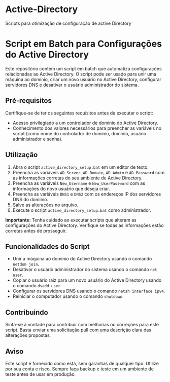 # Active-Directory
Scripts para otimização de configuração de active Directory

# Script em Batch para Configurações do Active Directory

Este repositório contém um script em batch que automatiza configurações relacionadas ao Active Directory. O script pode ser usado para unir uma máquina ao domínio, criar um novo usuário no Active Directory, configurar servidores DNS e desativar o usuário administrador do sistema.

## Pré-requisitos

Certifique-se de ter os seguintes requisitos antes de executar o script:

- Acesso privilegiado a um controlador de domínio do Active Directory.
- Conhecimento dos valores necessários para preencher as variáveis no script (como nome do controlador de domínio, domínio, usuário administrador e senha).

## Utilização

1. Abra o script `active_directory_setup.bat` em um editor de texto.
2. Preencha as variáveis `AD_Server`, `AD_Domain`, `AD_Admin` e `AD_Password` com as informações corretas do seu ambiente de Active Directory.
3. Preencha as variáveis `New_Username` e `New_UserPassword` com as informações do novo usuário que deseja criar.
4. Preencha as variáveis `DNS1` e `DNS2` com os endereços IP dos servidores DNS do domínio.
5. Salve as alterações no arquivo.
6. Execute o script `active_directory_setup.bat` como administrador.

**Importante:** Tenha cuidado ao executar scripts que alteram as configurações do Active Directory. Verifique se todas as informações estão corretas antes de prosseguir.

## Funcionalidades do Script

- Unir a máquina ao domínio do Active Directory usando o comando `netdom join`.
- Desativar o usuário administrador do sistema usando o comando `net user`.
- Copiar o usuário raiz para um novo usuário do Active Directory usando o comando `dsadd user`.
- Configurar os servidores DNS usando o comando `netsh interface ipv4`.
- Reiniciar o computador usando o comando `shutdown`.

## Contribuindo

Sinta-se à vontade para contribuir com melhorias ou correções para este script. Basta enviar uma solicitação pull com uma descrição clara das alterações propostas.

## Aviso

Este script é fornecido como está, sem garantias de qualquer tipo. Utilize por sua conta e risco. Sempre faça backup e teste em um ambiente de teste antes de usar em produção.


